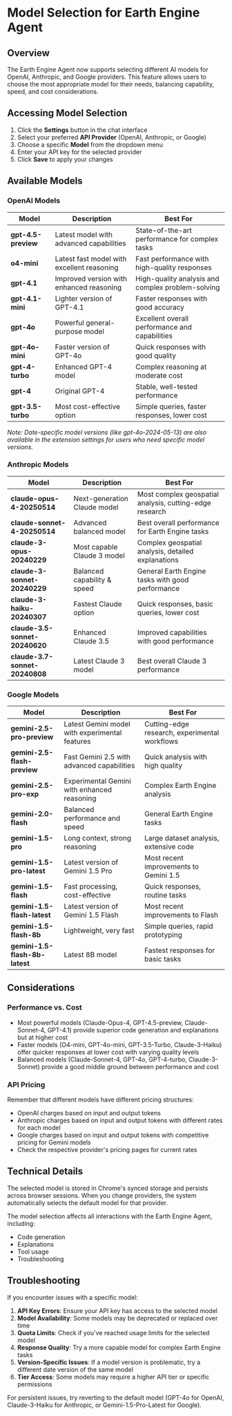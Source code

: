 # Model Selection for Earth Engine Agent

## Overview

The Earth Engine Agent now supports selecting different AI models for OpenAI, Anthropic, and Google providers. This feature allows users to choose the most appropriate model for their needs, balancing capability, speed, and cost considerations.

## Accessing Model Selection

1. Click the **Settings** button in the chat interface
2. Select your preferred **API Provider** (OpenAI, Anthropic, or Google)
3. Choose a specific **Model** from the dropdown menu
4. Enter your API key for the selected provider
5. Click **Save** to apply your changes

## Available Models

### OpenAI Models

| Model | Description | Best For |
|-------|-------------|----------|
| **gpt-4.5-preview** | Latest model with advanced capabilities | State-of-the-art performance for complex tasks |
| **o4-mini** | Latest fast model with excellent reasoning | Fast performance with high-quality responses |
| **gpt-4.1** | Improved version with enhanced reasoning | High-quality analysis and complex problem-solving |
| **gpt-4.1-mini** | Lighter version of GPT-4.1 | Faster responses with good accuracy |
| **gpt-4o** | Powerful general-purpose model | Excellent overall performance and capabilities |
| **gpt-4o-mini** | Faster version of GPT-4o | Quick responses with good quality |
| **gpt-4-turbo** | Enhanced GPT-4 model | Complex reasoning at moderate cost |
| **gpt-4** | Original GPT-4 | Stable, well-tested performance |
| **gpt-3.5-turbo** | Most cost-effective option | Simple queries, faster responses, lower cost |

*Note: Date-specific model versions (like gpt-4o-2024-05-13) are also available in the extension settings for users who need specific model versions.*

### Anthropic Models

| Model | Description | Best For |
|-------|-------------|----------|
| **claude-opus-4-20250514** | Next-generation Claude model | Most complex geospatial analysis, cutting-edge research |
| **claude-sonnet-4-20250514** | Advanced balanced model | Best overall performance for Earth Engine tasks |
| **claude-3-opus-20240229** | Most capable Claude 3 model | Complex geospatial analysis, detailed explanations |
| **claude-3-sonnet-20240229** | Balanced capability & speed | General Earth Engine tasks with good performance |
| **claude-3-haiku-20240307** | Fastest Claude option | Quick responses, basic queries, lower cost |
| **claude-3.5-sonnet-20240620** | Enhanced Claude 3.5 | Improved capabilities with good performance |
| **claude-3.7-sonnet-20240808** | Latest Claude 3 model | Best overall Claude 3 performance |

### Google Models

| Model | Description | Best For |
|-------|-------------|----------|
| **gemini-2.5-pro-preview** | Latest Gemini model with experimental features | Cutting-edge research, experimental workflows |
| **gemini-2.5-flash-preview** | Fast Gemini 2.5 with advanced capabilities | Quick analysis with high quality |
| **gemini-2.5-pro-exp** | Experimental Gemini with enhanced reasoning | Complex Earth Engine analysis |
| **gemini-2.0-flash** | Balanced performance and speed | General Earth Engine tasks |
| **gemini-1.5-pro** | Long context, strong reasoning | Large dataset analysis, extensive code |
| **gemini-1.5-pro-latest** | Latest version of Gemini 1.5 Pro | Most recent improvements to Gemini 1.5 |
| **gemini-1.5-flash** | Fast processing, cost-effective | Quick responses, routine tasks |
| **gemini-1.5-flash-latest** | Latest version of Gemini 1.5 Flash | Most recent improvements to Flash |
| **gemini-1.5-flash-8b** | Lightweight, very fast | Simple queries, rapid prototyping |
| **gemini-1.5-flash-8b-latest** | Latest 8B model | Fastest responses for basic tasks |

## Considerations

### Performance vs. Cost

- Most powerful models (Claude-Opus-4, GPT-4.5-preview, Claude-Sonnet-4, GPT-4.1) provide superior code generation and explanations but at higher cost
- Faster models (O4-mini, GPT-4o-mini, GPT-3.5-Turbo, Claude-3-Haiku) offer quicker responses at lower cost with varying quality levels
- Balanced models (Claude-Sonnet-4, GPT-4o, GPT-4-turbo, Claude-3-Sonnet) provide a good middle ground between performance and cost

### API Pricing

Remember that different models have different pricing structures:

- OpenAI charges based on input and output tokens
- Anthropic charges based on input and output tokens with different rates for each model
- Google charges based on input and output tokens with competitive pricing for Gemini models
- Check the respective provider's pricing pages for current rates

## Technical Details

The selected model is stored in Chrome's synced storage and persists across browser sessions. When you change providers, the system automatically selects the default model for that provider.

The model selection affects all interactions with the Earth Engine Agent, including:
- Code generation
- Explanations
- Tool usage
- Troubleshooting

## Troubleshooting

If you encounter issues with a specific model:

1. **API Key Errors**: Ensure your API key has access to the selected model
2. **Model Availability**: Some models may be deprecated or replaced over time
3. **Quota Limits**: Check if you've reached usage limits for the selected model
4. **Response Quality**: Try a more capable model for complex Earth Engine tasks
5. **Version-Specific Issues**: If a model version is problematic, try a different date version of the same model
6. **Tier Access**: Some models may require a higher API tier or specific permissions

For persistent issues, try reverting to the default model (GPT-4o for OpenAI, Claude-3-Haiku for Anthropic, or Gemini-1.5-Pro-Latest for Google).